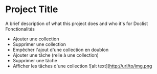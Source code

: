 # Project Title

A brief description of what this project does and who it's for
Doclist Fonctionalités

*  Ajouter une collection
*  Supprimer une collection
*  Empêcher l'ajout  d'une collection en doublon
*  Ajouter  une tâche (relie à une collection)
*  Supprimer une tâche
* Afficher les tâches d'une collection
![alt text]([http://url/to/img.png](https://github.com/saidigui/to_do_list_v1/blob/main/doclist_image.PNG)
